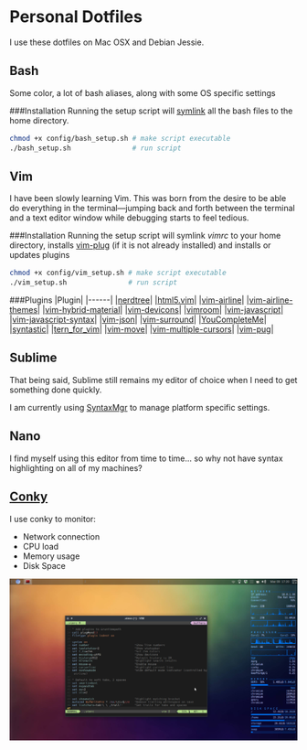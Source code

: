 # Personal Dotfiles
I use these dotfiles on Mac OSX and Debian Jessie.

## Bash
Some color, a lot of bash aliases, along with some OS specific settings

###Installation
Running the setup script will [symlink](https://en.wikipedia.org/wiki/Symbolic_link) all the bash files to the home directory.
```bash
chmod +x config/bash_setup.sh # make script executable
./bash_setup.sh               # run script
```

## Vim
I have been slowly learning Vim. This was born from the desire to be able do everything in the terminal—jumping back and forth between the terminal and a text editor window while debugging starts to feel tedious.

###Installation
Running the setup script will symlink _vimrc_ to your home directory, installs [vim-plug](https://github.com/junegunn/vim-plug) (if it is not already installed) and installs or updates plugins
```bash
chmod +x config/vim_setup.sh # make script executable
./vim_setup.sh               # run script
```

###Plugins
|Plugin|
|------|
|[nerdtree](https://github.com/scrooloose/nerdtree)|
|[html5.vim](https://github.com/othree/html5.vim)|
|[vim-airline](https://github.com/vim-airline/vim-airline)|
|[vim-airline-themes](https://github.com/vim-airline/vim-airline-themes)|
|[vim-hybrid-material](https://github.com/kristijanhusak/vim-hybrid-material)|
|[vim-devicons](https://github.com/ryanoasis/vim-devicons)|
|[vimroom](https://github.com/mikewest/vimroom)|
|[vim-javascript](https://github.com/pangloss/vim-javascript)|
|[vim-javascript-syntax](https://github.com/jelera/vim-javascript-syntax)|
|[vim-json](https://github.com/elzr/vim-json)|
|[vim-surround](https://github.com/tpope/vim-surround)|
|[YouCompleteMe](https://github.com/Valloric/YouCompleteMe)|
|[syntastic](https://github.com/scrooloose/syntastic)|
|[tern_for_vim](https://github.com/marijnh/tern_for_vim)|
|[vim-move](https://github.com/matze/vim-move)|
|[vim-multiple-cursors](https://github.com/terryma/vim-multiple-cursors)|
|[vim-pug](https://github.com/digitaltoad/vim-pug)|

## Sublime
That being said, Sublime still remains my editor of choice when I need to get something done quickly.

I am currently using [SyntaxMgr](https://github.com/randy3k/SyntaxMgr) to manage platform specific settings.

## Nano
I find myself using this editor from time to time... so why not have syntax highlighting on all of my machines?

## [Conky](https://github.com/brndnmtthws/conky)
I use conky to monitor:
* Network connection
* CPU load
* Memory usage
* Disk Space

![Screenshot of my Debian desktop with Conky and Vim Running](./img/debian_screenshot.png?raw=true)
